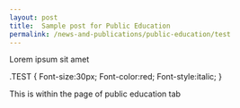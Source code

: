 ```yaml
---
layout: post
title:  Sample post for Public Education
permalink: /news-and-publications/public-education/test
---
```

Lorem ipsum sit amet

.TEST {
  Font-size:30px;
  Font-color:red;
  Font-style:italic;
}

<div><span class="TEST"> This is within the page of public education tab </span> </div>

